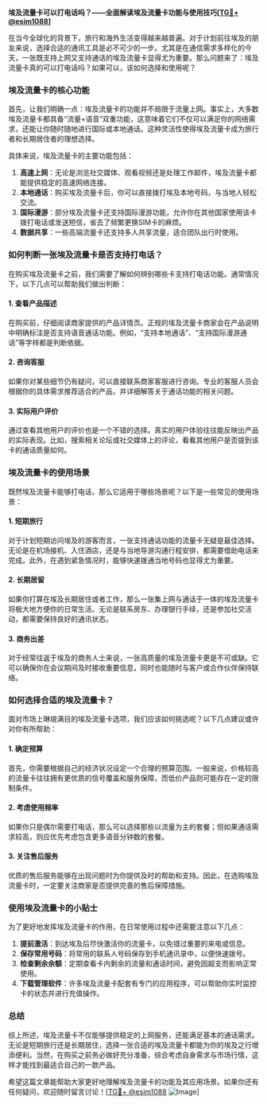 **埃及流量卡可以打电话吗？——全面解读埃及流量卡功能与使用技巧[[TG💪+ @esim1088](https://t.me/s/esim1088)]**

在当今全球化的背景下，旅行和海外生活变得越来越普遍。对于计划前往埃及的朋友来说，选择合适的通讯工具是必不可少的一步。尤其是在通信需求多样化的今天，一张既支持上网又支持通话的埃及流量卡显得尤为重要。那么问题来了：埃及流量卡真的可以打电话吗？如果可以，该如何选择和使用呢？

### 埃及流量卡的核心功能

首先，让我们明确一点：埃及流量卡的功能并不局限于流量上网。事实上，大多数埃及流量卡都具备“流量+语音”双重功能，这意味着它们不仅可以满足你的网络需求，还能让你随时随地进行国际或本地通话。这种灵活性使得埃及流量卡成为旅行者和长期居住者的理想选择。

具体来说，埃及流量卡的主要功能包括：

1. **高速上网**：无论是浏览社交媒体、观看视频还是处理工作邮件，埃及流量卡都能提供稳定的高速网络连接。
2. **本地通话**：购买埃及流量卡后，你可以直接拨打埃及本地号码，与当地人轻松交流。
3. **国际漫游**：部分埃及流量卡还支持国际漫游功能，允许你在其他国家使用该卡拨打电话或发送短信，省去了频繁更换SIM卡的麻烦。
4. **数据共享**：一些高端流量卡还支持多人共享流量，适合团队出行时使用。

### 如何判断一张埃及流量卡是否支持打电话？

在购买埃及流量卡之前，我们需要了解如何辨别哪些卡支持打电话功能。通常情况下，以下几点可以帮助我们做出判断：

#### 1. 查看产品描述
在购买前，仔细阅读商家提供的产品详情页。正规的埃及流量卡商家会在产品说明中明确标注是否支持语音通话功能。例如，“支持本地通话”、“支持国际漫游通话”等字样都是判断依据。

#### 2. 咨询客服
如果你对某些细节仍有疑问，可以直接联系商家客服进行咨询。专业的客服人员会根据你的具体需求推荐适合的产品，并详细解答关于通话功能的相关问题。

#### 3. 实际用户评价
通过查看其他用户的评价也是一个不错的选择。真实的用户体验往往能反映出产品的实际表现。比如，搜索相关论坛或社交媒体上的评论，看看其他用户是否提到该卡的通话质量如何。

### 埃及流量卡的使用场景

既然埃及流量卡能够打电话，那么它适用于哪些场景呢？以下是一些常见的使用场景：

#### 1. 短期旅行
对于计划短期访问埃及的游客而言，一张支持通话功能的流量卡无疑是最佳选择。无论是在机场接机、入住酒店，还是与当地导游沟通行程安排，都需要借助电话来完成。此外，在遇到紧急情况时，能够快速拨通当地号码也显得尤为重要。

#### 2. 长期居留
如果你打算在埃及长期居住或者工作，那么一张集上网与通话于一体的埃及流量卡将极大地方便你的日常生活。无论是联系房东、办理银行手续，还是参加社交活动，都需要保持良好的通讯状态。

#### 3. 商务出差
对于经常往返于埃及的商务人士来说，一张高质量的埃及流量卡更是不可或缺。它可以确保你在会议期间及时接收重要信息，同时也能随时与客户或合作伙伴保持联络。

### 如何选择合适的埃及流量卡？

面对市场上琳琅满目的埃及流量卡选项，我们应该如何挑选呢？以下几点建议或许对你有所帮助：

#### 1. 确定预算
首先，你需要根据自己的经济状况设定一个合理的预算范围。一般来说，价格较高的流量卡往往拥有更优质的信号覆盖和服务保障，而低价产品则可能存在一定的限制条件。

#### 2. 考虑使用频率
如果你只是偶尔需要打电话，那么可以选择那些以流量为主的套餐；但如果通话需求较高，则应优先考虑包含更多语音分钟数的套餐。

#### 3. 关注售后服务
优质的售后服务能够在出现问题时为你提供及时的帮助和支持。因此，在选购埃及流量卡时，一定要关注商家是否提供完善的售后保障措施。

### 使用埃及流量卡的小贴士

为了更好地发挥埃及流量卡的作用，在日常使用过程中还需要注意以下几点：

1. **提前激活**：到达埃及后尽快激活你的流量卡，以免错过重要的来电或信息。
2. **保存常用号码**：将常用的联系人号码保存到手机通讯录中，以便快速拨号。
3. **检查剩余余额**：定期查看卡内剩余的流量和通话时间，避免因超支而影响正常使用。
4. **下载管理软件**：许多埃及流量卡配套有专门的应用程序，可以帮助你实时监控卡的状态并进行充值操作。

### 总结

综上所述，埃及流量卡不仅能够提供稳定的上网服务，还能满足基本的通话需求。无论是短期旅行还是长期居住，选择一张合适的埃及流量卡都能为你的埃及之行增添便利。当然，在购买之前务必做好充分准备，综合考虑自身需求与市场行情，这样才能找到最适合自己的一款产品。

希望这篇文章能帮助大家更好地理解埃及流量卡的功能及其应用场景。如果你还有任何疑问，欢迎随时留言讨论！[[TG💪+ @esim1088](https://t.me/s/esim1088) ![Image](https://i.postimg.cc/4NQfJmqS/Snipaste-2025-05-13-00-14-12.png)]